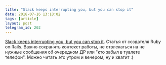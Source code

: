 ```yaml
---
title: "Slack keeps interrupting you, but you can stop it"
date: 2018-07-16 13:10:02
tags: [article]
layout: post
telegram_id: 202
---
```


[Slack keeps interrupting you, but you can stop it](https://dev.to/nebojsac/slack-keeps-interrupting-you-but-you-can-stop-it-883). Статья от создателя Ruby on Rails. Важно сохранять контекст работы, не отвлекаться на не нужные сообщения об очередном ДР или "кто забыл в туалете телефон". Можно читать это утром и вечером, ну и хватит :)
